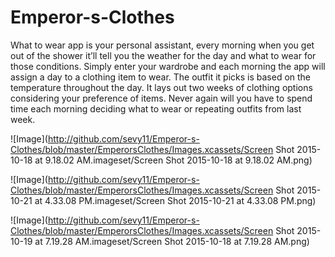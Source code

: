 # Emperor-s-Clothes

What to wear app is your personal assistant, every morning when you get out of the shower it’ll tell you the 
weather for the day and what to wear for those conditions. Simply enter your wardrobe and each morning the 
app will assign a day to a clothing item to wear. The outfit it picks is based on the temperature throughout the day. It lays out two weeks of clothing options considering your preference of items. Never again will you have to spend time each morning deciding what to wear or repeating outfits from last week.

![Image](http://github.com/sevy11/Emperor-s-Clothes/blob/master/EmperorsClothes/Images.xcassets/Screen Shot 2015-10-18 at 9.18.02 AM.imageset/Screen Shot 2015-10-18 at 9.18.02 AM.png)

![Image](http://github.com/sevy11/Emperor-s-Clothes/blob/master/EmperorsClothes/Images.xcassets/Screen Shot 2015-10-21 at 4.33.08 PM.imageset/Screen Shot 2015-10-21 at 4.33.08 PM.png)

![Image](http://github.com/sevy11/Emperor-s-Clothes/blob/master/EmperorsClothes/Images.xcassets/Screen Shot 2015-10-19 at 7.19.28 AM.imageset/Screen Shot 2015-10-18 at 7.19.28 AM.png)
